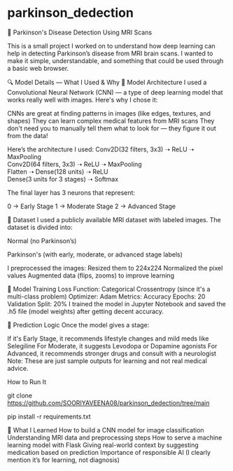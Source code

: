# parkinson_dedection
🧠 Parkinson's Disease Detection Using MRI Scans

This is a small project I worked on to understand how deep learning can help in detecting Parkinson’s disease from MRI brain scans. I wanted to make it simple, understandable, and something that could be used through a basic web browser.

🔍 Model Details — What I Used & Why
🔧 Model Architecture
I used a Convolutional Neural Network (CNN) — a type of deep learning model that works really well with images. Here's why I chose it:

CNNs are great at finding patterns in images (like edges, textures, and shapes)
They can learn complex medical features from MRI scans
They don't need you to manually tell them what to look for — they figure it out from the data!

Here’s the architecture I used:
Conv2D(32 filters, 3x3) ➝ ReLU ➝ MaxPooling  
Conv2D(64 filters, 3x3) ➝ ReLU ➝ MaxPooling  
Flatten ➝ Dense(128 units) ➝ ReLU  
Dense(3 units for 3 stages) ➝ Softmax

The final layer has 3 neurons that represent:

0 → Early Stage
1 → Moderate Stage
2 → Advanced Stage

📁 Dataset
I used a publicly available MRI dataset with labeled images. The dataset is divided into:

Normal (no Parkinson’s)

Parkinson's (with early, moderate, or advanced stage labels)

I preprocessed the images:
Resized them to 224x224
Normalized the pixel values
Augmented data (flips, zooms) to improve learning

🎯 Model Training
Loss Function: Categorical Crossentropy (since it's a multi-class problem)
Optimizer: Adam
Metrics: Accuracy
Epochs: 20
Validation Split: 20%
I trained the model in Jupyter Notebook and saved the .h5 file (model weights) after getting decent accuracy.

🧠 Prediction Logic
Once the model gives a stage:

If it's Early Stage, it recommends lifestyle changes and mild meds like Selegiline
For Moderate, it suggests Levodopa or Dopamine agonists
For Advanced, it recommends stronger drugs and consult with a neurologist
Note: These are just sample outputs for learning and not real medical advice.

How to Run It

git clone https://github.com/SOORIYAVEENA08/parkinson_dedection/tree/main

pip install -r requirements.txt

🌱 What I Learned
How to build a CNN model for image classification
Understanding MRI data and preprocessing steps
How to serve a machine learning model with Flask
Giving real-world context by suggesting medication based on prediction
Importance of responsible AI (I clearly mention it’s for learning, not diagnosis)



